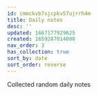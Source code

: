 ```yaml
---
id: cmmckvb7sjcpkv57ujrrh4m
title: Daily notes
desc: ''
updated: 1667177929625
created: 1659287014008
nav_order: 3
has_collection: true
sort_by: date
sort_order: reverse
---
```

Collected random daily notes